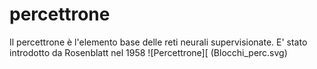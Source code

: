 # percettrone
Il percettrone è l'elemento base delle reti neurali supervisionate. E' stato introdotto da Rosenblatt nel 1958
![Percettrone][
(Blocchi_perc.svg)
